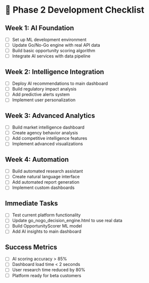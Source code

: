 # 🎯 Phase 2 Development Checklist

## Week 1: AI Foundation
- [ ] Set up ML development environment
- [ ] Update Go/No-Go engine with real API data
- [ ] Build basic opportunity scoring algorithm
- [ ] Integrate AI services with data pipeline

## Week 2: Intelligence Integration  
- [ ] Deploy AI recommendations to main dashboard
- [ ] Build regulatory impact analysis
- [ ] Add predictive alerts system
- [ ] Implement user personalization

## Week 3: Advanced Analytics
- [ ] Build market intelligence dashboard
- [ ] Create agency behavior analysis
- [ ] Add competitive intelligence features
- [ ] Implement advanced visualizations

## Week 4: Automation
- [ ] Build automated research assistant
- [ ] Create natural language interface
- [ ] Add automated report generation
- [ ] Implement custom dashboards

## Immediate Tasks
- [ ] Test current platform functionality
- [ ] Update go_nogo_decision_engine.html to use real data
- [ ] Build OpportunityScorer ML model
- [ ] Add AI insights to main dashboard

## Success Metrics
- [ ] AI scoring accuracy > 85%
- [ ] Dashboard load time < 2 seconds
- [ ] User research time reduced by 80%
- [ ] Platform ready for beta customers
